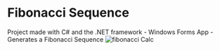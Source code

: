 # Fibonacci Sequence
Project made with C# and the .NET framework - Windows Forms App -
Generates a Fibonacci Sequence
![fibonacci Calc](https://github.com/RadaGathee/Fibonacci01/blob/main/fiboCalcUI.png)
